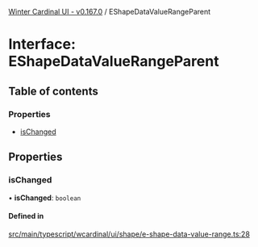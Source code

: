 [Winter Cardinal UI - v0.167.0](../index.md) / EShapeDataValueRangeParent

# Interface: EShapeDataValueRangeParent

## Table of contents

### Properties

- [isChanged](EShapeDataValueRangeParent.md#ischanged)

## Properties

### isChanged

• **isChanged**: `boolean`

#### Defined in

[src/main/typescript/wcardinal/ui/shape/e-shape-data-value-range.ts:28](https://github.com/winter-cardinal/winter-cardinal-ui/blob/v0.167.0/src/main/typescript/wcardinal/ui/shape/e-shape-data-value-range.ts#L28)

